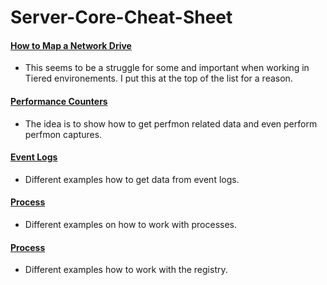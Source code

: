 # Server-Core-Cheat-Sheet
#### [How to Map a Network Drive](https://github.com/chadmcox/Server-Core-Cheat-Sheet/blob/master/Mapping_Network_Drive.md)
* This seems to be a struggle for some and important when working in Tiered environements. I put this at the top of the list for a reason.
#### [Performance Counters](https://github.com/chadmcox/Server-Core-Cheat-Sheet/blob/master/Performance_Counters.md)
* The idea is to show how to get perfmon related data and even perform perfmon captures.
#### [Event Logs](https://github.com/chadmcox/Server-Core-Cheat-Sheet/blob/master/Event_Logs.md)
* Different examples how to get data from event logs.
#### [Process](https://github.com/chadmcox/Server-Core-Cheat-Sheet/blob/master/Processes.md)
* Different examples on how to work with processes.
#### [Process](https://github.com/chadmcox/Server-Core-Cheat-Sheet/blob/master/Registry.md)
* Different examples how to work with the registry.

